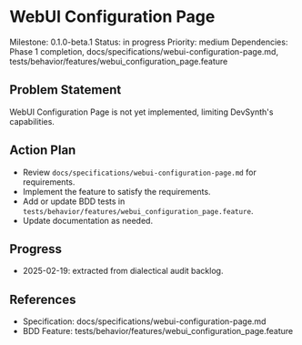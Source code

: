 # WebUI Configuration Page
Milestone: 0.1.0-beta.1
Status: in progress
Priority: medium
Dependencies: Phase 1 completion, docs/specifications/webui-configuration-page.md, tests/behavior/features/webui_configuration_page.feature

## Problem Statement
WebUI Configuration Page is not yet implemented, limiting DevSynth's capabilities.


## Action Plan
- Review `docs/specifications/webui-configuration-page.md` for requirements.
- Implement the feature to satisfy the requirements.
- Add or update BDD tests in `tests/behavior/features/webui_configuration_page.feature`.
- Update documentation as needed.

## Progress
- 2025-02-19: extracted from dialectical audit backlog.

## References
- Specification: docs/specifications/webui-configuration-page.md
- BDD Feature: tests/behavior/features/webui_configuration_page.feature
